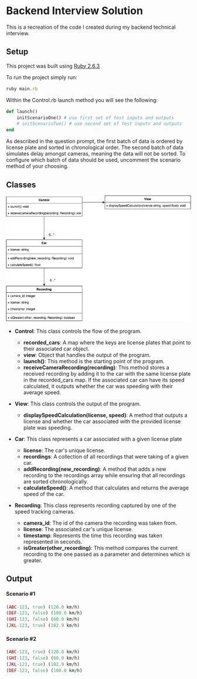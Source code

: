 # Backend Interview Solution

This is a recreation of the code I created during my backend technical interview.

## Setup

This project was built using <a href="https://www.ruby-lang.org/en/news/2019/04/17/ruby-2-6-3-released/">Ruby 2.6.3</a>

To run the project simply run:

```ruby
ruby main.rb
```

Within the Control.rb launch method you will see the following:

```ruby
def launch()
    initScenarioOne() # use first set of test inputs and outputs
    # initScenarioTwo() # use second set of test inputs and outputs
end
```

As described in the question prompt, the first batch of data is ordered by license plate and sorted in chronological order. The second batch of data simulates delay amongst cameras, meaning the data will not be sorted. To configure which batch of data should be used, uncomment the scenario method of your choosing.

## Classes

<img src="./uml.png" width="600px">

* **Control**: This class controls the flow of the program.
    * **recorded_cars**: A map where the keys are license plates that point to their associated car object. 
    * **view**: Object that handles the output of the program.
    * **launch()**: This method is the starting point of the program.
    * **receiveCameraRecording(recording)**: This method stores a received recording by adding it to the car with the same license plate in the recorded_cars map. If the associated car can have its speed calculated, it outputs whether the car was speeding with their average speed.

* **View**: This class controls the output of the program.
    * **displaySpeedCalculation(license, speed)**: A method that outputs a license and whether the car associated with the provided license plate was speeding.

* **Car**: This class represents a car associated with a given license plate
    * **license**: The car's unique license.
    * **recordings**: A collection of all recordings that were taking of a given car.
    * **addRecording(new_recording)**: A method that adds a new recording to the recordings array while ensuring that all recordings are sorted chronologically.
    * **calculateSpeed()**: A method that calculates and returns the average speed of the car.

* **Recording**: This class represents recording captured by one of the speed tracking cameras.
    * **camera_id**: The id of the camera the recording was taken from.
    * **license**: The associated car's unique license.
    * **timestamp**: Represents the time this recording was taken represented in seconds.
    * **isGreater(other_recording)**: This method compares the current recording to the one passed as a parameter and determines which is greater.

## Output

#### Scenario #1
```ruby
(ABC-123, true) (120.0 km/h)
(DEF-123, false) (100.0 km/h)
(GHI-123, false) (60.0 km/h)
(JKL-123, true) (102.9 km/h)
```

#### Scenario #2
```ruby
(ABC-123, true) (120.0 km/h)
(GHI-123, false) (60.0 km/h)
(JKL-123, true) (102.9 km/h)
(DEF-123, false) (100.0 km/h)
```